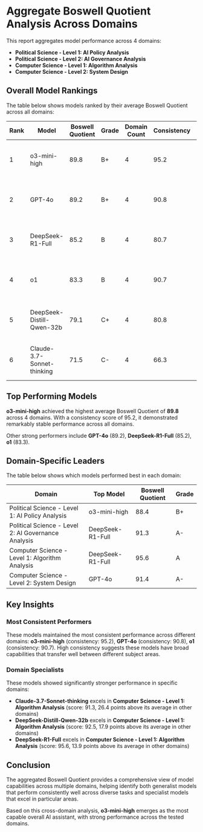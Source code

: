 # Aggregate Boswell Quotient Analysis Across Domains

This report aggregates model performance across 4 domains:
- **Political Science - Level 1: AI Policy Analysis**
- **Political Science - Level 2: AI Governance Analysis**
- **Computer Science - Level 1: Algorithm Analysis**
- **Computer Science - Level 2: System Design**

## Overall Model Rankings

The table below shows models ranked by their average Boswell Quotient across all domains:

| Rank | Model | Boswell Quotient | Grade | Domain Count | Consistency | Best Domain | Worst Domain |
|------|-------|-----------------|-------|--------------|-------------|------------|-------------|
| 1 | o3-mini-high | 89.8 | B+ | 4 | 95.2 | Computer Science - Level 1: Algorithm Analysis | Political Science - Level 2: AI Governance Analysis |
| 2 | GPT-4o | 89.2 | B+ | 4 | 90.8 | Computer Science - Level 1: Algorithm Analysis | Political Science - Level 2: AI Governance Analysis |
| 3 | DeepSeek-R1-Full | 85.2 | B | 4 | 80.7 | Computer Science - Level 1: Algorithm Analysis | Computer Science - Level 2: System Design |
| 4 | o1 | 83.3 | B | 4 | 90.7 | Computer Science - Level 2: System Design | Political Science - Level 2: AI Governance Analysis |
| 5 | DeepSeek-Distill-Qwen-32b | 79.1 | C+ | 4 | 80.8 | Computer Science - Level 1: Algorithm Analysis | Political Science - Level 2: AI Governance Analysis |
| 6 | Claude-3.7-Sonnet-thinking | 71.5 | C- | 4 | 66.3 | Computer Science - Level 1: Algorithm Analysis | Political Science - Level 2: AI Governance Analysis |

## Top Performing Models

**o3-mini-high** achieved the highest average Boswell Quotient of **89.8** across 4 domains.
With a consistency score of 95.2, it demonstrated remarkably stable performance across all domains.

Other strong performers include **GPT-4o** (89.2), **DeepSeek-R1-Full** (85.2), **o1** (83.3).

## Domain-Specific Leaders

The table below shows which models performed best in each domain:

| Domain | Top Model | Boswell Quotient | Grade |
|--------|-----------|------------------|-------|
| Political Science - Level 1: AI Policy Analysis | o3-mini-high | 88.4 | B+ |
| Political Science - Level 2: AI Governance Analysis | DeepSeek-R1-Full | 91.3 | A- |
| Computer Science - Level 1: Algorithm Analysis | DeepSeek-R1-Full | 95.6 | A |
| Computer Science - Level 2: System Design | GPT-4o | 91.4 | A- |

## Key Insights

### Most Consistent Performers
These models maintained the most consistent performance across different domains: **o3-mini-high** (consistency: 95.2), **GPT-4o** (consistency: 90.8), **o1** (consistency: 90.7).
High consistency suggests these models have broad capabilities that transfer well between different subject areas.

### Domain Specialists
These models showed significantly stronger performance in specific domains:
- **Claude-3.7-Sonnet-thinking** excels in **Computer Science - Level 1: Algorithm Analysis** (score: 91.3, 26.4 points above its average in other domains)
- **DeepSeek-Distill-Qwen-32b** excels in **Computer Science - Level 1: Algorithm Analysis** (score: 92.5, 17.9 points above its average in other domains)
- **DeepSeek-R1-Full** excels in **Computer Science - Level 1: Algorithm Analysis** (score: 95.6, 13.9 points above its average in other domains)

## Conclusion
The aggregated Boswell Quotient provides a comprehensive view of model capabilities across multiple domains, helping identify both generalist models that perform consistently well across diverse tasks and specialist models that excel in particular areas.

Based on this cross-domain analysis, **o3-mini-high** emerges as the most capable overall AI assistant, with strong performance across the tested domains.